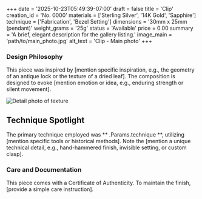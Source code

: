 +++
date = '2025-10-23T05:49:39-07:00'
draft = false
title = 'Clip'
creation_id = 'No. 0000'
materials = ['Sterling Silver', '14K Gold', 'Sapphire']
technique = ['Fabrication', 'Bezel Setting']
dimensions = '30mm x 25mm (pendant)'
weight_grams = '25g'
status = 'Available'
price = 0.00
summary = 'A brief, elegant description for the gallery listing.'
image_main = 'path/to/main_photo.jpg'
alt_text = 'Clip - Main photo'
+++

### Design Philosophy

This piece was inspired by [mention specific inspiration, e.g., the geometry of an antique lock or the texture of a dried leaf]. The composition is designed to evoke [mention emotion or idea, e.g., enduring strength or silent movement].

![Detail photo of texture](//via.placeholder.com/640x480?text=DETAIL+SHOT)

## Technique Spotlight

The primary technique employed was ** .Params.technique **, utilizing [mention specific tools or historical methods]. Note the [mention a unique technical detail, e.g., hand-hammered finish, invisible setting, or custom clasp].

### Care and Documentation

This piece comes with a Certificate of Authenticity. To maintain the finish, [provide a simple care instruction].